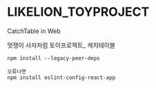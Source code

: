 # LIKELION_TOYPROJECT
CatchTable in Web

멋쟁이 사자처럼 토이프로젝트_ 캐치테이블


```
npm install --legacy-peer-deps

오류나면
npm install eslint-config-react-app

```
